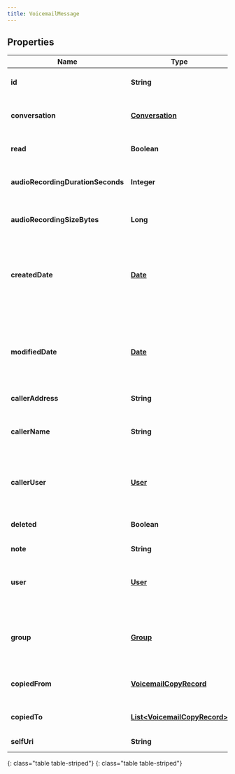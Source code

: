 ```yaml
---
title: VoicemailMessage
---
```


## Properties

| Name | Type | Description | Notes |
| ------------ | ------------- | ------------- | ------------- |
| **id** | **String** | The globally unique identifier for the object. |  [optional] |
| **conversation** | [**Conversation**](Conversation.html) | The conversation that the voicemail message is associated with |  [optional] |
| **read** | **Boolean** | Whether the voicemail message is marked as read |  [optional] |
| **audioRecordingDurationSeconds** | **Integer** | The voicemail message&#39;s audio recording duration in seconds |  [optional] |
| **audioRecordingSizeBytes** | **Long** | The voicemail message&#39;s audio recording size in bytes |  [optional] |
| **createdDate** | [**Date**](Date.html) | The date the voicemail message was created. Date time is represented as an ISO-8601 string. For example: yyyy-MM-ddTHH:mm:ss.SSSZ |  [optional] |
| **modifiedDate** | [**Date**](Date.html) | The date the voicemail message was last modified. Date time is represented as an ISO-8601 string. For example: yyyy-MM-ddTHH:mm:ss.SSSZ |  [optional] |
| **callerAddress** | **String** | The caller address |  [optional] |
| **callerName** | **String** | Optionally the name of the caller that left the voicemail message if the caller was a known user |  [optional] |
| **callerUser** | [**User**](User.html) | Optionally the user that left the voicemail message if the caller was a known user |  [optional] |
| **deleted** | **Boolean** | Whether the voicemail message has been marked as deleted |  [optional] |
| **note** | **String** | An optional note |  [optional] |
| **user** | [**User**](User.html) | The user that the voicemail message belongs to or null which means the voicemail message belongs to a group |  [optional] |
| **group** | [**Group**](Group.html) | The group that the voicemail message belongs to or null which means the voicemail message belongs to a user |  [optional] |
| **copiedFrom** | [**VoicemailCopyRecord**](VoicemailCopyRecord.html) | Represents where this voicemail message was copied from |  [optional] |
| **copiedTo** | [**List&lt;VoicemailCopyRecord&gt;**](VoicemailCopyRecord.html) | Represents where this voicemail has been copied to |  [optional] |
| **selfUri** | **String** | The URI for this object |  [optional] |
{: class="table table-striped"}
{: class="table table-striped"}


